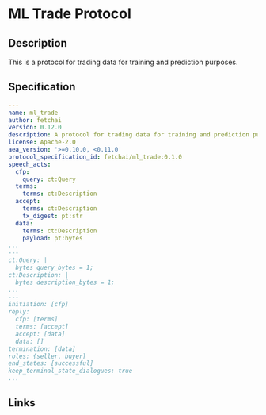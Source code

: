 # ML Trade Protocol

## Description

This is a protocol for trading data for training and prediction purposes.

## Specification

```yaml
---
name: ml_trade
author: fetchai
version: 0.12.0
description: A protocol for trading data for training and prediction purposes.
license: Apache-2.0
aea_version: '>=0.10.0, <0.11.0'
protocol_specification_id: fetchai/ml_trade:0.1.0
speech_acts:
  cfp:
    query: ct:Query
  terms:
    terms: ct:Description
  accept:
    terms: ct:Description
    tx_digest: pt:str
  data:
    terms: ct:Description
    payload: pt:bytes
...
---
ct:Query: |
  bytes query_bytes = 1;
ct:Description: |
  bytes description_bytes = 1;
...
---
initiation: [cfp]
reply:
  cfp: [terms]
  terms: [accept]
  accept: [data]
  data: []
termination: [data]
roles: {seller, buyer}
end_states: [successful]
keep_terminal_state_dialogues: true
...
```

## Links
